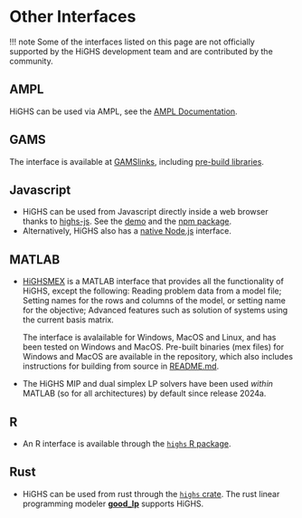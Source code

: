 # Other Interfaces

!!! note
    Some of the interfaces listed on this page are not officially supported by
    the HiGHS development team and are contributed by the community.

## AMPL

HiGHS can be used via AMPL, see the [AMPL Documentation](https://dev.ampl.com/solvers/highs/index.html).


## GAMS

The interface is available at [GAMSlinks](https://github.com/coin-or/GAMSlinks/),
including [pre-build libraries](https://github.com/coin-or/GAMSlinks/releases).

## Javascript

 * HiGHS can be used from Javascript directly inside a web browser thanks to
   [highs-js](https://github.com/lovasoa/highs-js). See the [demo](https://lovasoa.github.io/highs-js/)
   and the [npm package](https://www.npmjs.com/package/highs).
 * Alternatively, HiGHS also has a [native Node.js](https://www.npmjs.com/package/highs-solver)
   interface.

## MATLAB

* [HiGHSMEX](https://github.com/savyasachi/HiGHSMEX) is a MATLAB interface that provides all the functionality of HiGHS, except the following: Reading problem data from a model file; Setting names for the rows and columns of the model, or setting name for the objective; Advanced features such as solution of systems using the current basis matrix.

  The interface is avalailable for Windows, MacOS and Linux, and has been tested on Windows and MacOS. Pre-built binaries (mex files) for Windows and MacOS are available in the repository, which also includes instructions for building from source in [README.md](https://github.com/savyasachi/HiGHSMEX/blob/main/README.md).

* The HiGHS MIP and dual simplex LP solvers have been used _within_ MATLAB (so for all architectures) by default since release 2024a.

## R

 * An R interface is available through the [`highs` R package](https://cran.r-project.org/web/packages/highs/index.html).

## Rust

 * HiGHS can be used from rust through the [`highs` crate](https://crates.io/crates/highs).
   The rust linear programming modeler [**good_lp**](https://crates.io/crates/good_lp)
   supports HiGHS.
